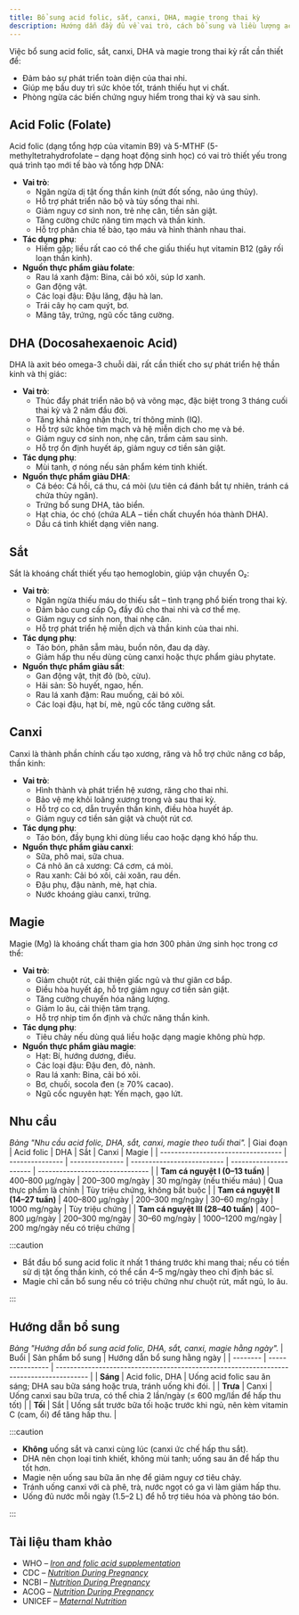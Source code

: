 ```yaml
---
title: Bổ sung acid folic, sắt, canxi, DHA, magie trong thai kỳ
description: Hướng dẫn đầy đủ về vai trò, cách bổ sung và liều lượng acid folic, sắt, canxi, DHA, magie cho phụ nữ mang thai.
---
```


Việc bổ sung acid folic, sắt, canxi, DHA và magie trong thai kỳ rất cần thiết để:

- Đảm bảo sự phát triển toàn diện của thai nhi.
- Giúp mẹ bầu duy trì sức khỏe tốt, tránh thiếu hụt vi chất.
- Phòng ngừa các biến chứng nguy hiểm trong thai kỳ và sau sinh.

## Acid Folic (Folate)

Acid folic (dạng tổng hợp của vitamin B9) và 5-MTHF (5-methyltetrahydrofolate – dạng hoạt động sinh học) có vai trò thiết yếu trong quá trình tạo mới tế bào và tổng hợp DNA:

- **Vai trò**:
  - Ngăn ngừa dị tật ống thần kinh (nứt đốt sống, não úng thủy).
  - Hỗ trợ phát triển não bộ và tủy sống thai nhi.
  - Giảm nguy cơ sinh non, trẻ nhẹ cân, tiền sản giật.
  - Tăng cường chức năng tim mạch và thần kinh.
  - Hỗ trợ phân chia tế bào, tạo máu và hình thành nhau thai.
- **Tác dụng phụ**:
  - Hiếm gặp; liều rất cao có thể che giấu thiếu hụt vitamin B12 (gây rối loạn thần kinh).
- **Nguồn thực phẩm giàu folate**:
  - Rau lá xanh đậm: Bina, cải bó xôi, súp lơ xanh.
  - Gan động vật.
  - Các loại đậu: Đậu lăng, đậu hà lan.
  - Trái cây họ cam quýt, bơ.
  - Măng tây, trứng, ngũ cốc tăng cường.

## DHA (Docosahexaenoic Acid)

DHA là axit béo omega-3 chuỗi dài, rất cần thiết cho sự phát triển hệ thần kinh và thị giác:

- **Vai trò**:
  - Thúc đẩy phát triển não bộ và võng mạc, đặc biệt trong 3 tháng cuối thai kỳ và 2 năm đầu đời.
  - Tăng khả năng nhận thức, trí thông minh (IQ).
  - Hỗ trợ sức khỏe tim mạch và hệ miễn dịch cho mẹ và bé.
  - Giảm nguy cơ sinh non, nhẹ cân, trầm cảm sau sinh.
  - Hỗ trợ ổn định huyết áp, giảm nguy cơ tiền sản giật.
- **Tác dụng phụ**:
  - Mùi tanh, ợ nóng nếu sản phẩm kém tinh khiết.
- **Nguồn thực phẩm giàu DHA**:
  - Cá béo: Cá hồi, cá thu, cá mòi (ưu tiên cá đánh bắt tự nhiên, tránh cá chứa thủy ngân).
  - Trứng bổ sung DHA, tảo biển.
  - Hạt chia, óc chó (chứa ALA – tiền chất chuyển hóa thành DHA).
  - Dầu cá tinh khiết dạng viên nang.

## Sắt

Sắt là khoáng chất thiết yếu tạo hemoglobin, giúp vận chuyển O₂:

- **Vai trò**:
  - Ngăn ngừa thiếu máu do thiếu sắt – tình trạng phổ biến trong thai kỳ.
  - Đảm bảo cung cấp O₂ đầy đủ cho thai nhi và cơ thể mẹ.
  - Giảm nguy cơ sinh non, thai nhẹ cân.
  - Hỗ trợ phát triển hệ miễn dịch và thần kinh của thai nhi.
- **Tác dụng phụ**:
  - Táo bón, phân sẫm màu, buồn nôn, đau dạ dày.
  - Giảm hấp thu nếu dùng cùng canxi hoặc thực phẩm giàu phytate.
- **Nguồn thực phẩm giàu sắt**:
  - Gan động vật, thịt đỏ (bò, cừu).
  - Hải sản: Sò huyết, ngao, hến.
  - Rau lá xanh đậm: Rau muống, cải bó xôi.
  - Các loại đậu, hạt bí, mè, ngũ cốc tăng cường sắt.

## Canxi

Canxi là thành phần chính cấu tạo xương, răng và hỗ trợ chức năng cơ bắp, thần kinh:

- **Vai trò**:
  - Hình thành và phát triển hệ xương, răng cho thai nhi.
  - Bảo vệ mẹ khỏi loãng xương trong và sau thai kỳ.
  - Hỗ trợ co cơ, dẫn truyền thần kinh, điều hòa huyết áp.
  - Giảm nguy cơ tiền sản giật và chuột rút cơ.
- **Tác dụng phụ**:
  - Táo bón, đầy bụng khi dùng liều cao hoặc dạng khó hấp thu.
- **Nguồn thực phẩm giàu canxi**:
  - Sữa, phô mai, sữa chua.
  - Cá nhỏ ăn cả xương: Cá cơm, cá mòi.
  - Rau xanh: Cải bó xôi, cải xoăn, rau dền.
  - Đậu phụ, đậu nành, mè, hạt chia.
  - Nước khoáng giàu canxi, trứng.

## Magie

Magie (Mg) là khoáng chất tham gia hơn 300 phản ứng sinh học trong cơ thể:

- **Vai trò**:
  - Giảm chuột rút, cải thiện giấc ngủ và thư giãn cơ bắp.
  - Điều hòa huyết áp, hỗ trợ giảm nguy cơ tiền sản giật.
  - Tăng cường chuyển hóa năng lượng.
  - Giảm lo âu, cải thiện tâm trạng.
  - Hỗ trợ nhịp tim ổn định và chức năng thần kinh.
- **Tác dụng phụ**:
  - Tiêu chảy nếu dùng quá liều hoặc dạng magie không phù hợp.
- **Nguồn thực phẩm giàu magie**:
  - Hạt: Bí, hướng dương, điều.
  - Các loại đậu: Đậu đen, đỏ, nành.
  - Rau lá xanh: Bina, cải bó xôi.
  - Bơ, chuối, socola đen (≥ 70% cacao).
  - Ngũ cốc nguyên hạt: Yến mạch, gạo lứt.

## Nhu cầu

_Bảng "Nhu cầu acid folic, DHA, sắt, canxi, magie theo tuổi thai"._
| Giai đoạn | Acid folic | DHA | Sắt | Canxi | Magie |
| ---------------------------------- | --------------- | --------------- | -------------------------- | ---------------------- | ------------------------------- |
| **Tam cá nguyệt I (0–13 tuần)** | 400–800 µg/ngày | 200–300 mg/ngày | 30 mg/ngày (nếu thiếu máu) | Qua thực phẩm là chính | Tùy triệu chứng, không bắt buộc |
| **Tam cá nguyệt II (14–27 tuần)** | 400–800 µg/ngày | 200–300 mg/ngày | 30–60 mg/ngày | 1000 mg/ngày | Tùy triệu chứng |
| **Tam cá nguyệt III (28–40 tuần)** | 400–800 µg/ngày | 200–300 mg/ngày | 30–60 mg/ngày | 1000–1200 mg/ngày | 200 mg/ngày nếu có triệu chứng |

:::caution

- Bắt đầu bổ sung acid folic ít nhất 1 tháng trước khi mang thai; nếu có tiền sử dị tật ống thần kinh, có thể cần 4–5 mg/ngày theo chỉ định bác sĩ.
- Magie chỉ cần bổ sung nếu có triệu chứng như chuột rút, mất ngủ, lo âu.

:::

## Hướng dẫn bổ sung

_Bảng "Hướng dẫn bổ sung acid folic, DHA, sắt, canxi, magie hằng ngày"._
| Buổi | Sản phẩm bổ sung | Hướng dẫn bổ sung hằng ngày |
| -------- | ---------------- | --------------------------------------------------------------------------------------- |
| **Sáng** | Acid folic, DHA | Uống acid folic sau ăn sáng; DHA sau bữa sáng hoặc trưa, tránh uống khi đói. |
| **Trưa** | Canxi | Uống canxi sau bữa trưa, có thể chia 2 lần/ngày (≤ 600 mg/lần để hấp thu tốt) |
| **Tối** | Sắt | Uống sắt trước bữa tối hoặc trước khi ngủ, nên kèm vitamin C (cam, ổi) để tăng hấp thu. |

:::caution

- **Không** uống sắt và canxi cùng lúc (canxi ức chế hấp thu sắt).
- DHA nên chọn loại tinh khiết, không mùi tanh; uống sau ăn để hấp thu tốt hơn.
- Magie nên uống sau bữa ăn nhẹ để giảm nguy cơ tiêu chảy.
- Tránh uống canxi với cà phê, trà, nước ngọt có ga vì làm giảm hấp thu.
- Uống đủ nước mỗi ngày (1.5–2 L) để hỗ trợ tiêu hóa và phòng táo bón.

:::

## Tài liệu tham khảo

- WHO – [_Iron and folic acid supplementation_](https://www.who.int/nutrition/publications/micronutrients/guidelines/iron_folic_acid_supplementation/en/)
- CDC – [_Nutrition During Pregnancy_](https://www.cdc.gov/nutrition/pregnancy-and-breastfeeding.html)
- NCBI – [_Nutrition During Pregnancy_](https://www.ncbi.nlm.nih.gov/books/NBK217107/)
- ACOG – [_Nutrition During Pregnancy_](https://www.acog.org/womens-health/faqs/nutrition-during-pregnancy)
- UNICEF – [_Maternal Nutrition_](https://www.unicef.org/documents/maternal-nutrition)
